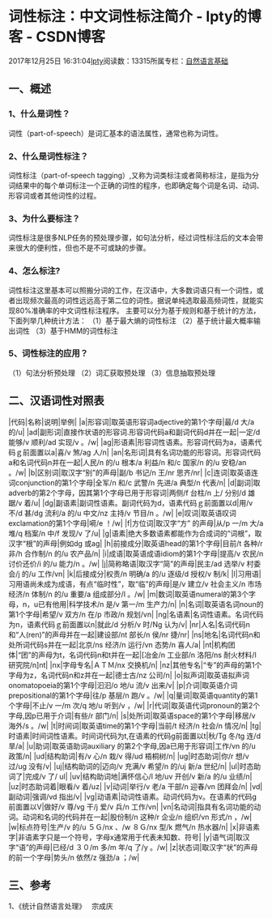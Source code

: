 
# 词性标注：中文词性标注简介 - lpty的博客 - CSDN博客

2017年12月25日 16:31:04[lpty](https://me.csdn.net/sinat_33741547)阅读数：13315所属专栏：[自然语言基础](https://blog.csdn.net/column/details/22512.html)



## 一、概述
### 1、什么是词性？
词性（part-of-speech）是词汇基本的语法属性，通常也称为词性。
### 2、什么是词性标注？
词性标注（part-of-speech tagging）,又称为词类标注或者简称标注，是指为分词结果中的每个单词标注一个正确的词性的程序，也即确定每个词是名词、动词、形容词或者其他词性的过程。
### 3、为什么要标注？
词性标注是很多NLP任务的预处理步骤，如句法分析，经过词性标注后的文本会带来很大的便利性，但也不是不可或缺的步骤。
### 4、怎么标注?
词性标注这里基本可以照搬分词的工作，在汉语中，大多数词语只有一个词性，或者出现频次最高的词性远远高于第二位的词性。据说单纯选取最高频词性，就能实现80%准确率的中文词性标注程序。
主要可以分为基于规则和基于统计的方法，下面列举几种统计方法：
（1）基于最大熵的词性标注
（2）基于统计最大概率输出词性
（3）基于HMM的词性标注
### 5、词性标注的应用？
（1）句法分析预处理
（2）词汇获取预处理
（3）信息抽取预处理
## 二、汉语词性对照表
|代码|名称|说明|举例|
|a|形容词|取英语形容词adjective的第1个字母|最/d 大/a 的/u|
|ad|副形词|直接作状语的形容词.形容词代码a和副词代码d并在一起|一定/d 能够/v 顺利/ad 实现/v 。/w|
|ag|形语素|形容词性语素。形容词代码为a，语素代码ｇ前面置以a|喜/v 煞/ag 人/n|
|an|名形词|具有名词功能的形容词。形容词代码a和名词代码n并在一起|人民/n 的/u 根本/a 利益/n 和/c 国家/n 的/u 安稳/an 。/w|
|b|区别词|取汉字“别”的声母|副/b 书记/n 王/nr 思齐/nr|
|c|连词|取英语连词conjunction的第1个字母|全军/n 和/c 武警/n 先进/a 典型/n 代表/n|
|d|副词|取adverb的第2个字母，因其第1个字母已用于形容词|两侧/f 台柱/n 上/ 分别/d 雄踞/v 着/u|
|dg|副语素|副词性语素。副词代码为d，语素代码ｇ前面置以d|用/v 不/d 甚/dg 流利/a 的/u 中文/nz 主持/v 节目/n 。/w|
|e|叹词|取英语叹词exclamation的第1个字母|嗬/e ！/w|
|f|方位词|取汉字“方” 的声母|从/p 一/m 大/a 堆/q 档案/n 中/f 发现/v 了/u|
|g|语素|绝大多数语素都能作为合成词的“词根”，取汉字“根”的声母|例如dg 或ag|
|h|前接成分|取英语head的第1个字母|目前/t 各种/r 非/h 合作制/n 的/u 农产品/n|
|i|成语|取英语成语idiom的第1个字母|提高/v 农民/n 讨价还价/i 的/u 能力/n 。/w|
|j|简称略语|取汉字“简”的声母|民主/ad 选举/v 村委会/j 的/u 工作/vn|
|k|后接成分|权责/n 明确/a 的/u 逐级/d 授权/v 制/k|
|l|习用语|习用语尚未成为成语，有点“临时性”，取“临”的声母|是/v 建立/v 社会主义/n 市场经济/n 体制/n 的/u 重要/a 组成部分/l 。/w|
|m|数词|取英语numeral的第3个字母，n，u已有他用|科学技术/n 是/v 第一/m 生产力/n|
|n|名词|取英语名词noun的第1个字母|希望/v 双方/n 在/p 市政/n 规划/vn|
|ng|名语素|名词性语素。名词代码为n，语素代码ｇ前面置以n|就此/d 分析/v 时/Ng 认为/v|
|nr|人名|名词代码n和“人(ren)”的声母并在一起|建设部/nt 部长/n 侯/nr 捷/nr|
|ns|地名|名词代码n和处所词代码s并在一起|北京/ns 经济/n 运行/vn 态势/n 喜人/a|
|nt|机构团体|“团”的声母为t，名词代码n和t并在一起|[冶金/n 工业部/n 洛阳/ns 耐火材料/l 研究院/n]nt|
|nx|字母专名|ＡＴＭ/nx 交换机/n|
|nz|其他专名|“专”的声母的第1个字母为z，名词代码n和z并在一起|德士古/nz 公司/n|
|o|拟声词|取英语拟声词onomatopoeia的第1个字母|汩汩/o 地/u 流/v 出来/v|
|p|介词|取英语介词prepositional的第1个字母|往/p 基层/n 跑/v 。/w|
|q|量词|取英语quantity的第1个字母|不止/v 一/m 次/q 地/u 听到/v ，/w|
|r|代词|取英语代词pronoun的第2个字母,因p已用于介词|有些/r 部门/n|
|s|处所词|取英语space的第1个字母|移居/v 海外/s 。/w|
|t|时间词|取英语time的第1个字母|当前/t 经济/n 社会/n 情况/n|
|tg|时语素|时间词性语素。时间词代码为t,在语素的代码g前面置以t|秋/Tg 冬/tg 连/d 旱/a|
|u|助词|取英语助词auxiliary 的第2个字母,因a已用于形容词|工作/vn 的/u 政策/n|
|ud|结构助词|有/v 心/n 栽/v 得/ud 梧桐树/n|
|ug|时态助词|你/r 想/v 过/ug 没有/v|
|uj|结构助词的|迈向/v 充满/v 希望/n 的/uj 新/a 世纪/n|
|ul|时态助词了|完成/v 了/ ul|
|uv|结构助词地|满怀信心/l 地/uv 开创/v 新/a 的/u 业绩/n|
|uz|时态助词着|眼看/v 着/uz|
|v|动词|举行/v 老/a 干部/n 迎春/vn 团拜会/n|
|vd|副动词|强调/vd 指出/v|
|vg|动语素|动词性语素。动词代码为v。在语素的代码g前面置以V|做好/v 尊/vg 干/j 爱/v 兵/n 工作/vn|
|vn|名动词|指具有名词功能的动词。动词和名词的代码并在一起|股份制/n 这种/r 企业/n 组织/vn 形式/n ，/w|
|w|标点符号|生产/v 的/u ５Ｇ/nx 、/w ８Ｇ/nx 型/k 燃气/n 热水器/n|
|x|非语素字|非语素字只是一个符号，字母x通常用于代表未知数、符号|
|y|语气词|取汉字“语”的声母|已经/d ３０/m 多/m 年/q 了/y 。/w|
|z|状态词|取汉字“状”的声母的前一个字母|势头/n 依然/z 强劲/a ；/w|
## 三、参考
1、《统计自然语言处理》   宗成庆


